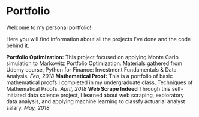 # Portfolio

Welcome to my personal portfolio!

Here you will find information about all the projects I've done and the code behind it.

**Portfolio Optimization:** This project focused on applying Monte Carlo simulation to Markowitz Portfolio Optimization. Materials gathered from Udemy course, Python for Finance: Investment Fundamentals & Data Analysis. *Feb, 2018*
**Mathematical Proof:** This is a portfolio of basic mathematical proofs I completed in my undergraduate class, Techniques of Mathematical Proofs. *April, 2018*
**Web Scrape Indeed** Through this self-initiated data science project, I learned about web scraping, exploratory data analysis, and applying machine learning to classfy actuarial analyst salary. *May, 2018*
